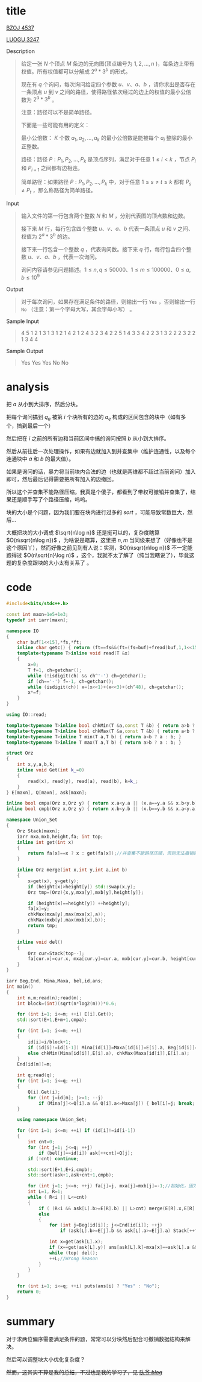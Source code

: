 # title

[BZOJ 4537](https://www.lydsy.com/JudgeOnline/problem.php?id=4537)

[LUOGU 3247](https://www.luogu.org/problem/P3247)

Description

> 给定一张 $N$ 个顶点 $M$ 条边的无向图(顶点编号为 $1,2,…,n$ )，每条边上带有权值。所有权值都可以分解成 $2^a*3^b$ 的形式。
>
> 现在有 $q$ 个询问，每次询问给定四个参数 $u、v、a、b$ ，请你求出是否存在一条顶点 $u$ 到 $v$ 之间的路径，使得路径依次经过的边上的权值的最小公倍数为 $2^a*3^b$ 。
>
> 注意：路径可以不是简单路径。
>
> 下面是一些可能有用的定义：
>
> 最小公倍数： $K$ 个数 $a_1,a_2,…,a_k$ 的最小公倍数是能被每个 $a_i$ 整除的最小正整数。
>
> 路径：路径 $P:P_1,P_2,…,P_k$ 是顶点序列，满足对于任意 $1\leqslant i<k$ ，节点 $P_i$ 和 $P_{i+1}$ 之间都有边相连。
>
> 简单路径：如果路径 $P:P_1,P_2,…,P_k$ 中，对于任意 $1\leqslant s\not=t\leqslant k$ 都有 $P_s\not=P_t$ ，那么称路径为简单路径。

Input

> 输入文件的第一行包含两个整数 $N$ 和 $M$ ，分别代表图的顶点数和边数。
>
> 接下来 $M$ 行，每行包含四个整数 $u、v、a、b$ 代表一条顶点 $u$ 和 $v$ 之间、权值为 $2^a*3^b$ 的边。
>
> 接下来一行包含一个整数 $q$ ，代表询问数。接下来 $q$ 行，每行包含四个整数 $u、v、a、b$ ，代表一次询问。
>
> 询问内容请参见问题描述。$1\leqslant n,q\leqslant 50000、1\leqslant m\leqslant 100000、0\leqslant a,b\leqslant 10^9$

Output

> 对于每次询问，如果存在满足条件的路径，则输出一行 `Yes` ，否则输出一行 `No` （注意：第一个字母大写，其余字母小写） 。

Sample Input

> 4 5 
> 1 2 1 3 
> 1 3 1 2 
> 1 4 2 1 
> 2 4 3 2 
> 3 4 2 2 
> 5 
> 1 4 3 3 
> 4 2 2 3 
> 1 3 2 2 
> 2 3 2 2 
> 1 3 4 4 

Sample Output

> Yes 
> Yes 
> Yes 
> No 
> No 

# analysis

把 $a$ 从小到大排序，然后分块。

把每个询问搞到 $q_a$ 被第 $i$ 个块所有的边的 $a_e$ 构成的区间包含的块中（如有多个，搞到最后一个）

然后把在 $i$ 之前的所有边和当前区间中搞的询问按照 $b$ 从小到大排序。

然后从前往后一次处理操作，如果有边就加入到并查集中（维护连通性，以及每个连通块中 $a$ 和 $b$ 的最大值）。

如果是询问的话，暴力将当前块内合法的边（也就是两维都不超过当前询问）加入即可，然后最后记得需要把所有加入的边撤回。

所以这个并查集不能路径压缩，我真是个傻子，都看到了带权可撤销并查集了，结果还是顺手写了个路径压缩，呜呜。

块的大小是个问题，因为我们要在块内进行过多的 $sort$ ，可能导致常数巨大，然后...

大概把块的大小调成 $\sqrt{n\log n}$ 还是挺可以的，复杂度瞎算 $O(n\sqrt{n\log n})$ ，为啥说是瞎算，这里把 $n,m$ 当同级来想了（好像也不是这个原因丫），然而好像之前见到有人说：实测，$O(n\sqrt{n\log n})$ 不一定能跑得过 $O(n\sqrt{n}\log n)$ ，这个，我就不太了解了（纯当我瞎说了），毕竟这题的复杂度跟块的大小太有关系了 。

# code

```cpp
#include<bits/stdc++.h>

const int maxn=1e5+1e3;
typedef int iarr[maxn];

namespace IO
{
	char buf[1<<15],*fs,*ft;
	inline char getc() { return (ft==fs&&(ft=(fs=buf)+fread(buf,1,1<<15,stdin),ft==fs))?0:*fs++; }
	template<typename T>inline void read(T &x)
	{
		x=0;
		T f=1, ch=getchar();
		while (!isdigit(ch) && ch^'-') ch=getchar();
		if (ch=='-') f=-1, ch=getchar();
		while (isdigit(ch)) x=(x<<1)+(x<<3)+(ch^48), ch=getchar();
		x*=f;
	}
}

using IO::read;

template<typename T>inline bool chkMin(T &a,const T &b) { return a>b ? (a=b, true) : false; }
template<typename T>inline bool chkMax(T &a,const T &b) { return a<b ? (a=b, true) : false; }
template<typename T>inline T min(T a,T b) { return a<b ? a : b; }
template<typename T>inline T max(T a,T b) { return a>b ? a : b; }

struct Orz
{
	int x,y,a,b,k;
	inline void Get(int k_=0)
	{
		read(x), read(y), read(a), read(b), k=k_;
	}
} E[maxn], Q[maxn], ask[maxn];

inline bool cmpa(Orz x,Orz y) { return x.a<y.a || (x.a==y.a && x.b<y.b); }
inline bool cmpb(Orz x,Orz y) { return x.b<y.b || (x.b==y.b && x.a<y.a); }

namespace Union_Set
{
	Orz Stack[maxn];
	iarr mxa,mxb,height,fa; int top;
	inline int get(int x)
	{
		return fa[x]==x ? x : get(fa[x]);//并查集不能路径压缩，否则无法撤销回去
	}

	inline Orz merge(int x,int y,int a,int b)
	{
		x=get(x), y=get(y);
		if (height[x]>height[y]) std::swap(x,y);
		Orz tmp=(Orz){x,y,mxa[y],mxb[y],height[y]};

		if (height[x]==height[y]) ++height[y];
		fa[x]=y;
		chkMax(mxa[y],max(mxa[x],a));
		chkMax(mxb[y],max(mxb[x],b));
		return tmp;
	}

	inline void del()
	{
		Orz cur=Stack[top--];
		fa[cur.x]=cur.x, mxa[cur.y]=cur.a, mxb[cur.y]=cur.b, height[cur.y]=cur.k;
	}
}

iarr Beg,End, Mina,Maxa, bel,id,ans;
int main()
{
	int n,m;read(n);read(m);
	int block=(int)(sqrt(n*log2(m)))*0.6;

	for (int i=1; i<=m; ++i) E[i].Get();
	std::sort(E+1,E+m+1,cmpa);

	for (int i=1; i<=m; ++i)
	{
		id[i]=i/block+1;
		if (id[i]!=id[i-1]) Mina[id[i]]=Maxa[id[i]]=E[i].a, Beg[id[i]]=i, End[id[i-1]]=i-1;
		else chkMin(Mina[id[i]],E[i].a), chkMax(Maxa[id[i]],E[i].a);
	}
	End[id[m]]=m;

	int q;read(q);
	for (int i=1; i<=q; ++i)
	{
		Q[i].Get(i);
		for (int j=id[m]; j>=1; --j)
			if (Mina[j]<=Q[i].a && Q[i].a<=Maxa[j]) { bel[i]=j; break; }
	}

	using namespace Union_Set;

	for (int i=1; i<=m; ++i) if (id[i]!=id[i-1])
	{
		int cnt=0;
		for (int j=1; j<=q; ++j)
			if (bel[j]==id[i]) ask[++cnt]=Q[j];
		if (!cnt) continue;

		std::sort(E+1,E+i,cmpb);
		std::sort(ask+1,ask+cnt+1,cmpb);

		for (int j=1; j<=n; ++j) fa[j]=j, mxa[j]=mxb[j]=-1;//初始化，因为 0 个数的 lcm 不是 1，所以初值为 -1
		int L=1, R=1;
		while ( R<i || L<=cnt)
		{
			if ( (R<i && ask[L].b>=E[R].b) || L>cnt) merge(E[R].x,E[R].y,E[R].a,E[R].b), ++R;
			else
			{
				for (int j=Beg[id[i]]; j<=End[id[i]]; ++j)
					if (ask[L].b>=E[j].b && ask[L].a>=E[j].a) Stack[++top]=merge(E[j].x,E[j].y,E[j].a,E[j].b);

				int x=get(ask[L].x);
				if (x==get(ask[L].y)) ans[ask[L].k]=mxa[x]==ask[L].a && mxb[x]==ask[L].b;
				while (top) del();
				++L;//Wrong Reason
			}
		}
	}

	for (int i=1; i<=q; ++i) puts(ans[i] ? "Yes" : "No");
	return 0;
}
```

# summary

对于求两位偏序需要满足条件的题，常常可以分块然后配合可撤销数据结构来解决。

然后可以调整块大小优化复杂度？

~~然而，这其实不算是我的总结，不过也是我的学习了，见 [队爷 $blog$ ](https://www.cnblogs.com/zjp-shadow/p/10054255.html)~~